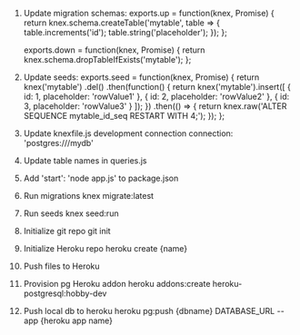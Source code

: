 1.  Update migration schemas:
    exports.up = function(knex, Promise) {
    return knex.schema.createTable('mytable', table => {
    table.increments('id');
    table.string('placeholder');
    });
    };

    exports.down = function(knex, Promise) {
    return knex.schema.dropTableIfExists('mytable');
    };

2.  Update seeds:
    exports.seed = function(knex, Promise) {
    return knex('mytable')
    .del()
    .then(function() {
    return knex('mytable').insert([
    { id: 1, placeholder: 'rowValue1' },
    { id: 2, placeholder: 'rowValue2' },
    { id: 3, placeholder: 'rowValue3' }
    ]);
    })
    .then(() => {
    return knex.raw('ALTER SEQUENCE mytable_id_seq RESTART WITH 4;');
    });
    };

3.  Update knexfile.js development connection
    connection: 'postgres:///mydb'

4.  Update table names in queries.js

5.  Add 'start': 'node app.js' to package.json

6.  Run migrations
    knex migrate:latest

7.  Run seeds
    knex seed:run

8.  Initialize git repo
    git init

9.  Initialize Heroku repo
    heroku create {name}

10. Push files to Heroku

11. Provision pg Heroku addon
    heroku addons:create heroku-postgresql:hobby-dev

12. Push local db to heroku
    heroku pg:push {dbname} DATABASE_URL --app {heroku app name}
